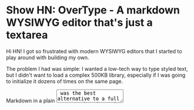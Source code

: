# Show HN: OverType - A markdown WYSIWYG editor that's just a textarea

Hi HN! I got so frustrated with modern WYSIWYG editors that I started to play around with building my own. 

The problem I had was simple: I wanted a low-tech way to type styled text, but I didn't want to load a complex 500KB library, especially if I was going to initialize it dozens of times on the same page.

Markdown in a plain <textarea> was the best alternative to a full WYSIWYG, but its main drawback is how ugly it looks without any formatting. I can handle it, but my clients certainly can't.

I went down the ContentEditable rabbit hole for a few years, in various experiments, but I always came back to the realization that other, smarter people had already built on top of ContentEditable better than I ever could...

Over and over again throughout the years, I kept coming back to this problem: why can't I have a simple, performant, beautiful markdown editor? The best solution I ever saw was Ghost's original split-screen editor: markdown on the left-hand side and a beautiful preview on the right, with synchronized scrolling. It made me feel like I could capture technical ideas, but in an elegant way.

Then, about a year ago, an idea entered my head: what if we layered a preview pane behind a plain <textarea>? If we aligned them perfectly, then even though you were only editing plain text, it would look and feel like you were editing rich text!

Of course, there would be downsides: you'd have to use a monospace font, all content would have to have the same font size, and all the markdown markup would have to be displayed in the final preview.

But those were tradeoffs I could live with.

Anyways, version 1 didn't go so well... it turns out it's harder to keep a textarea and a rendered preview in alignment than I thought. Here's what I discovered:

- **Lists were hard to align** because bullet points and numbers threw off the character alignment. In v2, I replaced them with HTML entities (• for bullets, numbers for ordered lists) that maintain monospace width.
- **Not all monospace fonts are truly monospace** - bold and italic text can have different widths even in "monospace" fonts, breaking the perfect overlay.
- **Embedding was a nightmare** - any inherited CSS from parent pages (margin, padding, line-height) would shift alignment. Even a 1px shift completely broke the illusion.

The solution was obsessive normalization:

```javascript
// The entire trick: a transparent textarea over a preview div
layerElements(textarea, preview)           // Position textarea over preview
applyIdenticalSpacing(textarea, preview)   // Match fonts, padding, line-height exactly

// Make textarea invisible but keep the cursor
textarea.style.background = 'transparent'
textarea.style.color = 'transparent'
textarea.style.caretColor = 'black'

// Keep them in sync
textarea.addEventListener('input', () => {
  preview.innerHTML = parseMarkdown(textarea.value)
  syncScroll(textarea, preview)
})
```

A week ago I started playing with version 2, while working on a simple CRM for my business. And then I discovered the excellent <markdown-toolbar> element by GitHub, which does a fantastic job of abstracting away markdown toolbar actions in a plain <textarea>.

That experiment turned into OverType, that I'm showing you today -- it's a rich markdown editor that's really just a textarea. The key insight was that once you solve the alignment challenges, you get everything native textareas provide for free: undo/redo, mobile keyboards, accessibility, and native performance.

So far, in all my cross browser and mobile testing, it works surprisingly well. I get performant rich text editing in one small package (45KB total). It's kind of a dumb idea, but it works! So, for the foreseeable future, I'm planning to use it in all my projects and continue developing it. I plan to keep it very simple and minimal.

I would love it if you would kick the tires and let me know what you think of it. Happy editing!